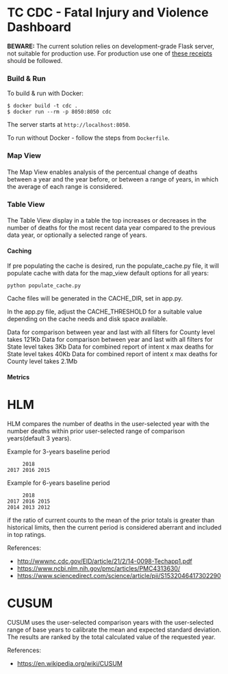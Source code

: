 # TC CDC - Fatal Injury and Violence Dashboard

**BEWARE:**  The current solution relies on development-grade Flask server, not
suitable for production use. For production use one of
[these receipts](https://flask.palletsprojects.com/en/1.1.x/deploying/)
should be followed.

### Build & Run

To build & run with Docker:
```
$ docker build -t cdc .
$ docker run --rm -p 8050:8050 cdc
```
The server starts at `http://localhost:8050`.

To run without Docker - follow the steps from `Dockerfile`.

### Map View

####
The Map View enables analysis of the percentual change of deaths between
a year and the year before, or between a range of years, in which the
average of each range is considered.

### Table View

####
The Table View display in a table the top increases or decreases in the number of deaths 
for the most recent data year compared to the previous data year, or optionally 
a selected range of years.

#### Caching

If pre populating the cache is desired, run the populate_cache.py file,
it will populate cache with data for the map_view default options
for all years:
```
python populate_cache.py
```
Cache files will be generated in the CACHE_DIR, set in app.py.

In the app.py file, adjust the CACHE_THRESHOLD for a suitable value depending
on the cache needs and disk space available.

Data for comparison between year and last with all filters for County level takes 121Kb
Data for comparison between year and last with all filters for State level takes 3Kb
Data for combined report of intent x max deaths for State level takes 40Kb
Data for combined report of intent x max deaths for County level takes 2.1Mb

#### Metrics  

# HLM 

HLM compares the number of deaths in the user-selected year
with the number deaths within prior user-selected range of comparison years(default 3 years).

Example for 3-years baseline period
```
     2018
2017 2016 2015
```

Example for 6-years baseline period
```
     2018
2017 2016 2015
2014 2013 2012
```

if the ratio of current counts to the mean of the prior totals is greater than historical limits, 
then the current period is considered aberrant and included in top ratings. 

References: 
- http://wwwnc.cdc.gov/EID/article/21/2/14-0098-Techapp1.pdf
- https://www.ncbi.nlm.nih.gov/pmc/articles/PMC4313630/
- https://www.sciencedirect.com/science/article/pii/S1532046417302290


# CUSUM

CUSUM uses the user-selected comparison years with 
the user-selected range of base years to calibrate the mean and expected standard deviation.
The results are ranked by the total calculated value of the requested year.

References: 
- https://en.wikipedia.org/wiki/CUSUM


